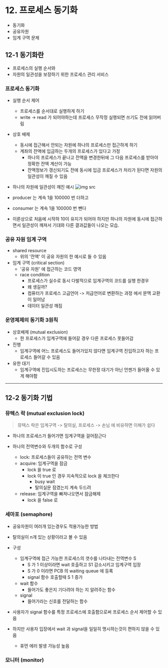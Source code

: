 # 12. 프로세스 동기화
- 동기화
- 공유자원
- 임계 구역 문제
## 12-1 동기화란
- 프로세스의 실행 순서와
- 자원의 일관성을 보장하기 위한 프로세스 관리 서비스

### 프로세스 동기화
- 실행 순서 제어
  - 프로세스를 순서대로 실행하게 하기
  - write -> read 가 되어야하는데 프로세스 무작정 실행되면 쓰기도 전에 읽어버림
- 상호 배제
  - 동시에 접근해서 안되는 자원에 하나의 프로세스만 접근하게 하기
  - 계좌의 잔액에 입금하는 두개의 프로세스가 있다고 가정
    - 하나의 프로세스가 끝나고 잔액을 변경한뒤에 그 다음 프로세스를 받아야 정확한 잔액 계산이 가능
    - 잔액정보가 갱신되기도 전에 동시에 입금 프로세스가 처리가 된다면 자원의 일관성이 깨질 수 있음

- 하나의 자원에 일관성이 깨진 예시
![img src](https://user-images.githubusercontent.com/49462767/226089199-f1b3051d-d7e6-4821-a738-f3c65203f996.png)

- producer 는 계속 1을 100000 번 더하고 
- consumer 는 계속 1을 100000 번 뺀다
- 이론상으로 처음에 시작하 10이 유지가 되어야 하지만 하나의 자원에 동시에 접근하면서 일관성이 깨져서 기대와 다른 결과값들이 나오는 모습.

### 공유 자원 임계 구역

- shared resource
  - 위의 '잔액' 이 공유 자원의 한 예시로 들 수 있음
- 임계 구역 (critical section)
  - '공유 자원' 에 접근하는 코드 영역
  - race condition
    - 프로세스가 실수로 동시 다발적으로 임계구역의 코드를 실행 한경우
    - 왜 생길까?
    - 컴퓨터가 프로세스 고급언어 -> 저급언어로 변환하는 과정 에서 문맥 교환이 일어남
    - 데이터 일관성 깨짐

### 운영체제의 동기화 3원칙
- 상호배제 (mutual exclusion)
  - 한 프로세스가 임계구역에 들어갈 경우 다른 프로세스 못들어감
- 진행
  - 임계구역에 어느 프로세스도 들어가있지 않다면 임계구역 진입하고자 하는 프로세스 들어갈 수 있음
- 유한 대기
  - 임계구역에 진입시도하는 프로세스는 무한정 대기가 아닌 언젠가 들어올 수 있게 해야함

---

## 12-2 동기화 기법

### 뮤텍스 락 (mutual exclusion lock)
> 뮤텍스 락은 임계구역 -> 탈의실, 프로세스 -> 손님 에 비유하면 이해가 쉽다
- 하나의 프로세스가 들어가면 임계구역을 걸어잠근다

- 하나의 전역변수와 두개의 함수로 구성
  - lock: 프로세스들이 공유하는 전역 변수
  - acquire: 임계구역을 잠금
    - lock 을 true 로 
    - lock 이 true 인 경우 지속적으로 lock 을 체크한다
      - busy wait
      - 탈의실문 잠겼는지 계속 두드려 
  - release: 임계구역을 빠져나오면서 잠금해제
    - lock 을 false 로

### 세마포 (semaphore)

- 공유자원이 여러개 있는경우도 적용가능한 방법
- 탈의실이 n개 있는 상황이라고 볼 수 있음
- 구성 
  - 임계구역에 접근 가능한 프로세스의 갯수를 나타내는 전역변수 S
    - S 가 1 이상이라면 wait 호출하고 S1 감소시키고 임계구역 입장
    - S 가 0 이라면 PCB 의 waiting queue 에 등록
    - signal 함수 호출할때 S 1 증가
  - wait 함수
    - 들어가도 좋은지 기다려야 하는 지 알려주는 함수
  - signal
    - 들어가라는 신호를 전달하는 함수

- 사용자가 signal 함수를 특정 프로세스에 호출함으로써 프로세스 순서 제어할 수 있음
- 하지만 사용자 입장에서 wait 과 signal을 일일히 명시하는것이 편하지 않을 수 있음
  - 휴먼 에러 발생 가능성 높음


### 모니터 (monitor)

